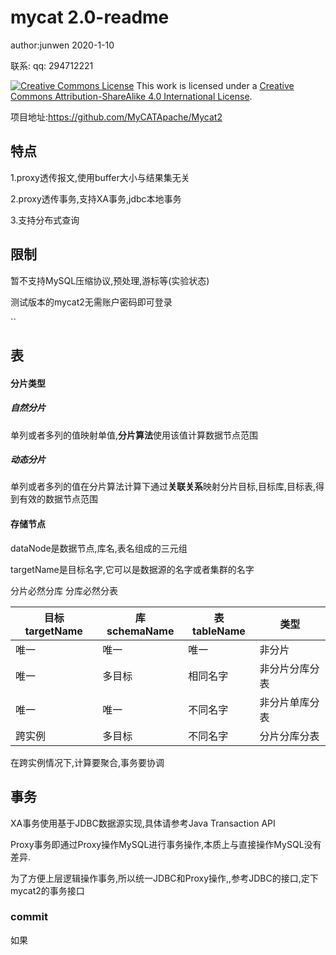 # mycat 2.0-readme

author:junwen  2020-1-10

联系: qq:  294712221

[![Creative Commons License](https://i.creativecommons.org/l/by-sa/4.0/88x31.png)](http://creativecommons.org/licenses/by-sa/4.0/)
This work is licensed under a [Creative Commons Attribution-ShareAlike 4.0 International License](http://creativecommons.org/licenses/by-sa/4.0/).

项目地址:<https://github.com/MyCATApache/Mycat2>

## 特点

1.proxy透传报文,使用buffer大小与结果集无关

2.proxy透传事务,支持XA事务,jdbc本地事务

3.支持分布式查询

## 限制

暂不支持MySQL压缩协议,预处理,游标等(实验状态)



测试版本的mycat2无需账户密码即可登录

``

## 表



#### 分片类型

##### 自然分片

单列或者多列的值映射单值,**分片算法**使用该值计算数据节点范围

##### 动态分片

单列或者多列的值在分片算法计算下通过**关联关系**映射分片目标,目标库,目标表,得到有效的数据节点范围



#### 存储节点


dataNode是数据节点,库名,表名组成的三元组

targetName是目标名字,它可以是数据源的名字或者集群的名字

分片必然分库
分库必然分表


| 目标 targetName| 库schemaName   | 表tableName   | 类型   |
| ---- | ---- | ---- | ------ |
| 唯一 | 唯一 | 唯一 | 非分片 |
| 唯一 | 多目标 | 相同名字 |   非分片分库分表     |
|  唯一    |  唯一    |  不同名字    |   非分片单库分表     |
| 跨实例 | 多目标 | 不同名字 | 分片分库分表 |

在跨实例情况下,计算要聚合,事务要协调



## 事务

XA事务使用基于JDBC数据源实现,具体请参考Java Transaction API

Proxy事务即通过Proxy操作MySQL进行事务操作,本质上与直接操作MySQL没有差异.

为了方便上层逻辑操作事务,所以统一JDBC和Proxy操作,,参考JDBC的接口,定下mycat2的事务接口



### commit

如果
